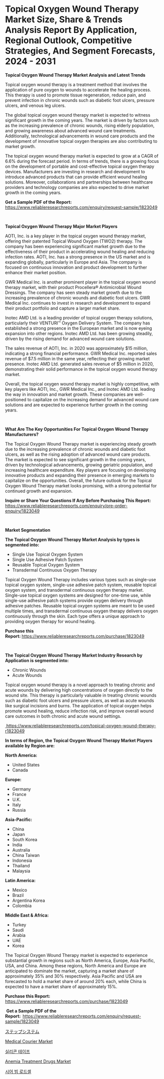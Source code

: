 <p><h1>Topical Oxygen Wound Therapy Market Size, Share & Trends Analysis Report By Application, Regional Outlook, Competitive Strategies, And Segment Forecasts, 2024 - 2031</h1></p><p><strong>Topical Oxygen Wound Therapy Market Analysis and Latest Trends</strong></p>
<p><p>Topical oxygen wound therapy is a treatment method that involves the application of pure oxygen to wounds to accelerate the healing process. This therapy is used to promote tissue regeneration, reduce pain, and prevent infection in chronic wounds such as diabetic foot ulcers, pressure ulcers, and venous leg ulcers. </p><p>The global topical oxygen wound therapy market is expected to witness significant growth in the coming years. The market is driven by factors such as the increasing prevalence of chronic wounds, rising elderly population, and growing awareness about advanced wound care treatments. Additionally, technological advancements in wound care products and the development of innovative topical oxygen therapies are also contributing to market growth.</p><p>The topical oxygen wound therapy market is expected to grow at a CAGR of 6.6% during the forecast period. In terms of trends, there is a growing focus on the development of portable and cost-effective topical oxygen therapy devices. Manufacturers are investing in research and development to introduce advanced products that can provide efficient wound healing solutions. Moreover, collaborations and partnerships between healthcare providers and technology companies are also expected to drive market growth in the coming years.</p></p>
<p><strong>Get a Sample PDF of the Report:&nbsp;</strong> <a href="https://www.reliableresearchreports.com/enquiry/request-sample/1823049">https://www.reliableresearchreports.com/enquiry/request-sample/1823049</a></p>
<p>&nbsp;</p>
<p><strong>Topical Oxygen Wound Therapy Major Market Players</strong></p>
<p><p>AOTI, Inc. is a key player in the topical oxygen wound therapy market, offering their patented Topical Wound Oxygen (TWO2) therapy. The company has been experiencing significant market growth due to the effectiveness of their product in accelerating wound healing and reducing infection rates. AOTI, Inc. has a strong presence in the US market and is expanding globally, particularly in Europe and Asia. The company is focused on continuous innovation and product development to further enhance their market position.</p><p>GWR Medical Inc. is another prominent player in the topical oxygen wound therapy market, with their product Procellera® Antimicrobial Wound Dressings. The company has seen steady market growth due to the increasing prevalence of chronic wounds and diabetic foot ulcers. GWR Medical Inc. continues to invest in research and development to expand their product portfolio and capture a larger market share.</p><p>Inotec AMD Ltd. is a leading provider of topical oxygen therapy solutions, particularly their VENTURI™ Oxygen Delivery System. The company has established a strong presence in the European market and is now eyeing expansion into other regions. Inotec AMD Ltd. has been growing steadily, driven by the rising demand for advanced wound care solutions.</p><p>The sales revenue of AOTI, Inc. in 2020 was approximately $15 million, indicating a strong financial performance. GWR Medical Inc. reported sales revenue of $7.5 million in the same year, reflecting their growing market presence. Inotec AMD Ltd. generated sales revenue of $5 million in 2020, demonstrating their solid performance in the topical oxygen wound therapy market.</p><p>Overall, the topical oxygen wound therapy market is highly competitive, with key players like AOTI, Inc., GWR Medical Inc., and Inotec AMD Ltd. leading the way in innovation and market growth. These companies are well-positioned to capitalize on the increasing demand for advanced wound care solutions and are expected to experience further growth in the coming years.</p></p>
<p>&nbsp;</p>
<p><strong>What Are The Key Opportunities For Topical Oxygen Wound Therapy Manufacturers?</strong></p>
<p><p>The Topical Oxygen Wound Therapy market is experiencing steady growth due to the increasing prevalence of chronic wounds and diabetic foot ulcers, as well as the rising adoption of advanced wound care products. The market is expected to see significant growth in the coming years, driven by technological advancements, growing geriatric population, and increasing healthcare expenditure. Key players are focusing on developing innovative products and expanding their presence in emerging markets to capitalize on the opportunities. Overall, the future outlook for the Topical Oxygen Wound Therapy market looks promising, with a strong potential for continued growth and expansion.</p></p>
<p><strong>Inquire or Share Your Questions If Any Before Purchasing This Report:</strong> <a href="https://www.reliableresearchreports.com/enquiry/pre-order-enquiry/1823049">https://www.reliableresearchreports.com/enquiry/pre-order-enquiry/1823049</a></p>
<p>&nbsp;</p>
<p><strong>Market Segmentation</strong></p>
<p><strong>The Topical Oxygen Wound Therapy Market Analysis by types is segmented into:</strong></p>
<p><ul><li>Single Use Topical Oxygen System</li><li>Single Use Adhesive Patch System</li><li>Reusable Topical Oxygen System</li><li>Transdermal Continuous Oxygen Therapy</li></ul></p>
<p><p>Topical Oxygen Wound Therapy includes various types such as single-use topical oxygen system, single-use adhesive patch system, reusable topical oxygen system, and transdermal continuous oxygen therapy market. Single-use topical oxygen systems are designed for one-time use, while single-use adhesive patch systems provide oxygen delivery through adhesive patches. Reusable topical oxygen systems are meant to be used multiple times, and transdermal continuous oxygen therapy delivers oxygen continuously through the skin. Each type offers a unique approach to providing oxygen therapy for wound healing.</p></p>
<p><strong>Purchase this Report:&nbsp;</strong><a href="https://www.reliableresearchreports.com/purchase/1823049">https://www.reliableresearchreports.com/purchase/1823049</a></p>
<p>&nbsp;</p>
<p><strong>The Topical Oxygen Wound Therapy Market Industry Research by Application is segmented into:</strong></p>
<p><ul><li>Chronic Wounds</li><li>Acute Wounds</li></ul></p>
<p><p>Topical oxygen wound therapy is a novel approach to treating chronic and acute wounds by delivering high concentrations of oxygen directly to the wound site. This therapy is particularly valuable in treating chronic wounds such as diabetic foot ulcers and pressure ulcers, as well as acute wounds like surgical incisions and burns. The application of topical oxygen helps promote wound healing, reduce infection risk, and improve overall wound care outcomes in both chronic and acute wound settings.</p></p>
<p><a href="https://www.reliableresearchreports.com/topical-oxygen-wound-therapy-r1823049">&nbsp;https://www.reliableresearchreports.com/topical-oxygen-wound-therapy-r1823049</a></p>
<p><strong>In terms of Region, the Topical Oxygen Wound Therapy Market Players available by Region are:</strong></p>
<p>
    <p> <strong> North America: </strong>
        <ul>
            <li>United States</li>
            <li>Canada</li>
        </ul>
        </p> 
    <p> <strong> Europe: </strong>
        <ul>
            <li>Germany</li>
            <li>France</li>
            <li>U.K.</li>
            <li>Italy</li>
            <li>Russia</li>
        </ul>
        </p> 
    <p> <strong> Asia-Pacific: </strong>
        <ul>
            <li>China</li>
            <li>Japan</li>
            <li>South Korea</li>
            <li>India</li>
            <li>Australia</li>
            <li>China Taiwan</li>
            <li>Indonesia</li>
            <li>Thailand</li>
            <li>Malaysia</li>
        </ul>
        </p> 
    <p> <strong> Latin America: </strong>
        <ul>
            <li>Mexico</li>
            <li>Brazil</li>
            <li>Argentina Korea</li>
            <li>Colombia</li>
        </ul>
        </p> 
    <p> <strong> Middle East & Africa: </strong>
        <ul>
            <li>Turkey</li>
            <li>Saudi</li>
            <li>Arabia</li>
            <li>UAE</li>
            <li>Korea</li>
        </ul>
    </p>
    </p>
<p><p>The Topical Oxygen Wound Therapy market is expected to experience substantial growth in regions such as North America, Europe, Asia Pacific, USA, and China. Among these regions, North America and Europe are anticipated to dominate the market, capturing a market share of approximately 35% and 30% respectively. Asia Pacific and USA are forecasted to hold a market share of around 20% each, while China is expected to have a market share of approximately 15%.</p></p>
<p><strong>Purchase this Report: </strong><a href="https://www.reliableresearchreports.com/purchase/1823049">https://www.reliableresearchreports.com/purchase/1823049</a></p>
<p>&nbsp;<strong>Get a Sample PDF of the Report:&nbsp;&nbsp;</strong><a href="https://www.reliableresearchreports.com/enquiry/request-sample/1823049">https://www.reliableresearchreports.com/enquiry/request-sample/1823049</a></p>
<p><strong></strong></p>
<p><p><a href="https://medium.com/@jeromeboyer1970/%E3%82%B9%E3%83%86%E3%83%83%E3%83%97%E3%82%B7%E3%82%B9%E3%83%86%E3%83%A0%E5%B8%82%E5%A0%B4%E3%81%AE%E8%A6%8F%E6%A8%A1-cagr-%E3%83%88%E3%83%AC%E3%83%B3%E3%83%89-2024-2030-e6ceabf28605">ステップシステム</a></p><p><a href="https://github.com/RyleeBauch2023/Market-Research-Report-List-1/blob/main/medical-courier-market.md">Medical Courier Market</a></p><p><a href="https://medium.com/@cloydrenner/%EC%8B%A4%EB%A6%AC%EC%BD%98-%ED%85%8C%EC%9D%B4%ED%94%84-%EC%8B%9C%EC%9E%A5-%EC%A0%90%EC%9C%A0%EC%9C%A8-%EC%A7%84%ED%99%94-%EB%B0%8F-%EC%8B%9C%EC%9E%A5-%EC%84%B1%EC%9E%A5-%ED%8A%B8%EB%A0%8C%EB%93%9C-2024-2031-4c9aab9470dd">실리콘 테이프</a></p><p><a href="https://github.com/Sarissaschmalingtr6fz2739/Market-Research-Report-List-2/blob/main/anemia-treatment-drugs-market.md">Anemia Treatment Drugs Market</a></p><p><a href="https://medium.com/@tomienow676/%EC%A0%84%EB%8B%A8-%EB%B9%94-%EB%A1%9C%EB%93%9C%EC%85%80-%EC%8B%9C%EC%9E%A5-%EC%8B%9C%EC%9E%A5-cagr-%EC%8B%9C%EC%9E%A5-%EB%8F%99%ED%96%A5-%EB%B0%8F-%EC%84%B1%EC%9E%A5-%EC%A0%84%EB%9E%B5%EC%97%90-%EB%8C%80%ED%95%9C-%ED%86%B5%EC%B0%B0%EB%A0%A5-8491107f10c0">시어 빔 로드셀</a></p></p>